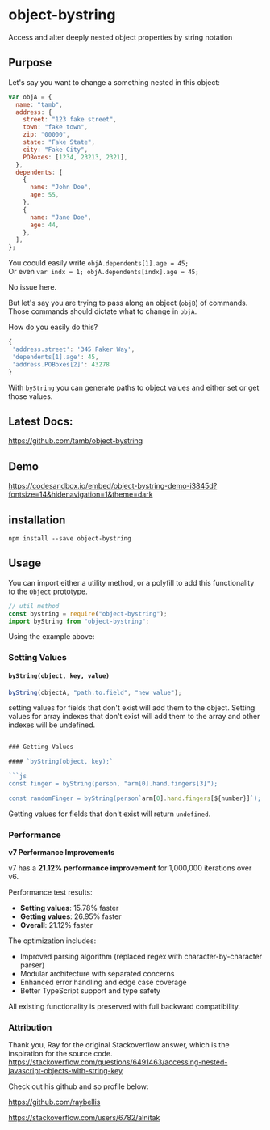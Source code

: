 # object-bystring

Access and alter deeply nested object properties by string notation

## Purpose

Let's say you want to change a something nested in this object:

```js
var objA = {
  name: "tamb",
  address: {
    street: "123 fake street",
    town: "fake town",
    zip: "00000",
    state: "Fake State",
    city: "Fake City",
    POBoxes: [1234, 23213, 2321],
  },
  dependents: [
    {
      name: "John Doe",
      age: 55,
    },
    {
      name: "Jane Doe",
      age: 44,
    },
  ],
};
```

You coould easily write `objA.dependents[1].age = 45;`  
 Or even `var indx = 1; objA.dependents[indx].age = 45;`

No issue here.

But let's say you are trying to pass along an object (`objB`) of commands. Those commands should dictate what to change in `objA`.

How do you easily do this?

```js
{
 'address.street': '345 Faker Way',
 'dependents[1].age': 45,
 'address.POBoxes[2]': 43278
}
```

With `byString` you can generate paths to object values and either set or get those values.

## Latest Docs:

https://github.com/tamb/object-bystring

## Demo

https://codesandbox.io/embed/object-bystring-demo-i3845d?fontsize=14&hidenavigation=1&theme=dark

## installation

`npm install --save object-bystring`

## Usage

You can import either a utility method, or a polyfill to add this functionality to the `Object` prototype.

```js
// util method
const bystring = require("object-bystring");
import byString from "object-bystring";
```

Using the example above:

### Setting Values

#### `byString(object, key, value)`

```js
byString(objectA, "path.to.field", "new value");
```

setting values for fields that don't exist will add them to the object.
Setting values for array indexes that don't exist will add them to the array and other indexes will be undefined.

````js

### Getting Values

#### `byString(object, key);`

```js
const finger = byString(person, "arm[0].hand.fingers[3]");

const randomFinger = byString(person`arm[0].hand.fingers[${number}]`);
````

Getting values for fields that don't exist will return `undefined`.

### Performance

**v7 Performance Improvements**

v7 has a **21.12% performance improvement** for 1,000,000 iterations over v6.

Performance test results:

- **Setting values**: 15.78% faster
- **Getting values**: 26.95% faster
- **Overall**: 21.12% faster

The optimization includes:

- Improved parsing algorithm (replaced regex with character-by-character parser)
- Modular architecture with separated concerns
- Enhanced error handling and edge case coverage
- Better TypeScript support and type safety

All existing functionality is preserved with full backward compatibility.

### Attribution

Thank you, Ray for the original Stackoverflow answer, which is the inspiration for the source code.
https://stackoverflow.com/questions/6491463/accessing-nested-javascript-objects-with-string-key

Check out his github and so profile below:

https://github.com/raybellis

https://stackoverflow.com/users/6782/alnitak
